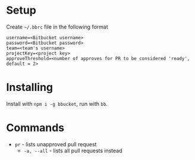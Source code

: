 # Setup

Create `~/.bbrc` file in the following format
```
username=<Bitbucket username>
password=<Bitbucket password>
team=<team's username>
projectKey=<project key>
approveThreshold=<number of approves for PR to be considered 'ready', default = 2>
```

# Installing

Install with `npm i -g bbucket`, run with `bb`.

# Commands

* `pr` - lists unapproved pull request
  * `-a, --all` - lists all pull requests instead